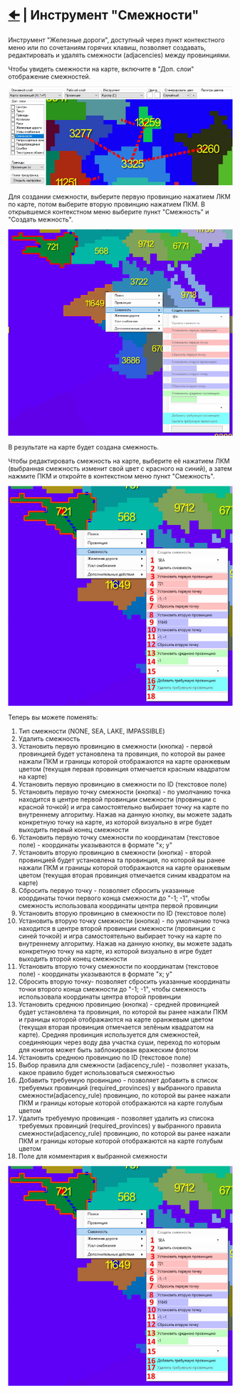 # [🠈](../../lang=ru.md) | Инструмент "Смежности"

Инструмент "Железные дороги", доступный через пункт контекстного меню или по сочетаниям горячих клавиш, позволяет создавать, редактировать и удалять смежности (adjacencies) между провинциями.

Чтобы увидеть смежности на карте, включите в "Доп. слои" отображение смежностей.

![alt text](_images/1_lang=ru.jpg)

Для создании смежности, выберите первую провинцию нажатием ЛКМ по карте, потом выберите вторую провинцию нажатием ПКМ. В открывшемся контекстном меню выберите пункт "Смежность" и "Создать межность".

![alt text](_images/2_lang=ru.jpg)

В результате на карте будет создана смежность.

Чтобы редактировать смежность на карте, выберите её нажатием ЛКМ (выбранная смежность изменит свой цвет с красного на синий), а затем нажмите ПКМ и откройте в контекстном меню пункт "Смежность".

![alt text](_images/3_lang=ru.jpg)

Теперь вы можете поменять:
1. Тип смежности (NONE, SEA, LAKE, IMPASSIBLE)
2. Удалить смежность
3. Установить первую провинцию в смежности (кнопка) - первой провинцией будет установлена та провинция, по которой вы ранее нажали ПКМ и границы которой отображаются на карте оранжевым цветом (текущая первая провинция отмечается красным квадратом на карте)
4. Установить первую провинцию в смежности по ID (текстовое поле)
5. Установить первую точку смежности (кнопка) - по умолчанию точка находится в центре первой провинции смежности (провинции с красной точкой) и игра самостоятельно выбирает точку на карте по внутреннему алгоритму. Нажав на данную кнопку, вы можете задать конкретную точку на карте, из которой визуально в игре будет выходить первый конец смежности
6. Установить первую точку смежности по координатам (текстовое поле) - координаты указываются в формате "x; y"
7. Установить вторую провинцию в смежности (кнопка) - второй провинцией будет установлена та провинция, по которой вы ранее нажали ПКМ и границы которой отображаются на карте оранжевым цветом (текущая вторая провинция отмечается синим квадратом на карте)
8. Сбросить первую точку - позволяет сбросить указанные координаты точки первого конца смежности до "-1; -1", чтобы смежность использовала координаты центра первой провинции 
9. Установить вторую провинцию в смежности по ID (текстовое поле)
10. Установить вторую точку смежности (кнопка) - по умолчанию точка находится в центре второй провинции смежности (провинции с синей точкой) и игра самостоятельно выбирает точку на карте по внутреннему алгоритму. Нажав на данную кнопку, вы можете задать конкретную точку на карте, из которой визуально в игре будет выходить второй конец смежности
11. Установить вторую точку смежности по координатам (текстовое поле) - координаты указываются в формате "x; y"
12. Сбросить вторую точку- позволяет сбросить указанные координаты точки второго конца смежности до "-1; -1", чтобы смежность использовала координаты центра второй провинции
13. Установить среднюю провинцию (кнопка) - средней провинцией будет установлена та провинция, по которой вы ранее нажали ПКМ и границы которой отображаются на карте оранжевым цветом (текущая вторая провинция отмечается зелёным квадратом на карте). Средняя провинция используется для смежностей, соединяющих через воду два участка суши, переход по которым для юнитов может быть заблокирован вражеским флотом
14. Установить среднюю провинцию по ID (текстовое поле)
15. Выбор правила для смежности (adjacency_rule) - позволяет указать, какое правило будет использоваться смежностью
16. Добавить требуемую провинцию - позволяет добавить в список требуемых провинций (required_provinces) у выбранного правила смежности(adjacency_rule) провинцию, по которой вы ранее нажали ПКМ и границы которые которой отображаются на карте голубым цветом
17. Удалить требуемую провинция - позволяет удалить из списока требуемых провинций (required_provinces) у выбранного правила смежности(adjacency_rule) провинцию, по которой вы ранее нажали ПКМ и границы которые которой отображаются на карте голубым цветом
18. Поле для комментария к выбранной смежности

![alt text](_images/3_lang=ru.jpg)